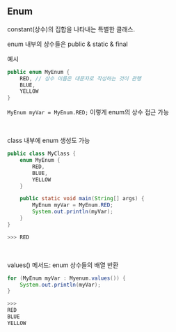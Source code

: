 ## Enum

constant(상수)의 집합을 나타내는 특별한 클래스.

enum 내부의 상수들은 public & static & final


예시
```java
public enum MyEnum {
    RED, // 상수 이름은 대문자로 작성하는 것이 관행
    BLUE,
    YELLOW
}
```

`MyEnum myVar = MyEnum.RED;` 이렇게 enum의 상수 접근 가능

<br/>

class 내부에 enum 생성도 가능
```java
public class MyClass {
    enum MyEnum {
        RED,
        BLUE,
        YELLOW
    }

    public static void main(String[] args) {
        MyEnum myVar = MyEnum.RED;
        System.out.println(myVar);
    }
}

>>> RED
```

<br/>

values() 메서드: enum 상수들의 배열 반환
```java
for (MyEnum myVar : Myenum.values()) {
    System.out.println(myVar);
}

>>>
RED
BLUE
YELLOW
```
